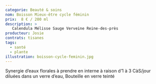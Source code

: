 ```yaml
---
categorie: Beauté & soins
nom: Boisson Mieux-être cycle féminin
prix:  8 € / 200 ml
description: >
   Calendula Mélisse Sauge Verveine Reine-des-près
producteur: Josie
contrats: tisanes
tags: 
  - santé
  - plante
illustration: boisson-cycle-feminin.jpg
---
```


Synergie d’eaux florales à prendre en interne à raison d’1 à 3 CàS/jour diluées dans un verre d’eau, Bouteille en verre teinté